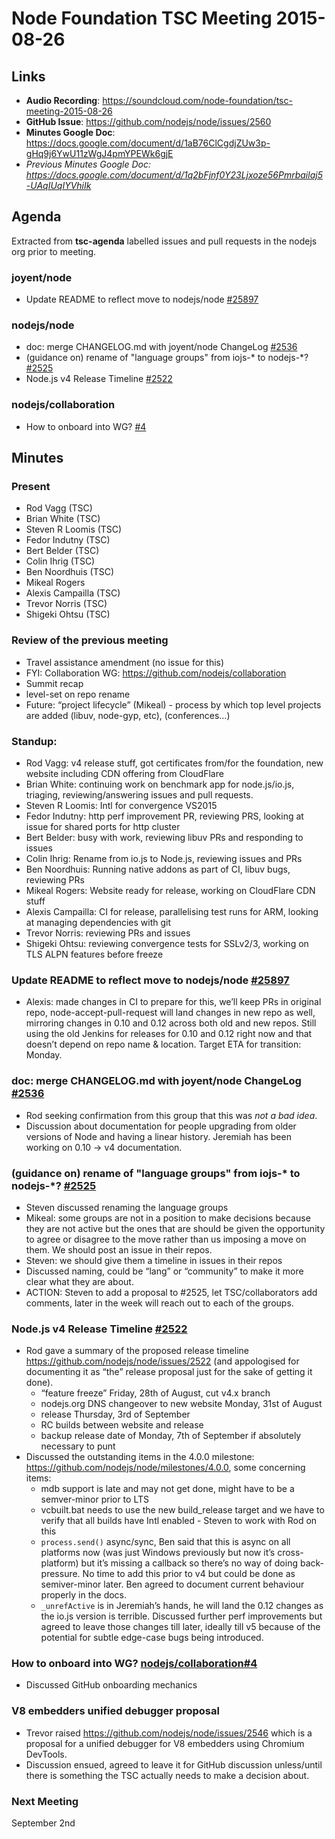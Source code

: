 # Node Foundation TSC Meeting 2015-08-26

## Links

* **Audio Recording**: https://soundcloud.com/node-foundation/tsc-meeting-2015-08-26
* **GitHub Issue**: https://github.com/nodejs/node/issues/2560
* **Minutes Google Doc**: https://docs.google.com/document/d/1aB76ClCgdjZUw3p-gHq9j6YwU11zWgJ4pmYPEWk6gjE
* _Previous Minutes Google Doc: <https://docs.google.com/document/d/1q2bFjnf0Y23Ljxoze56Pmrbailaj5-UAqIUqIYVhiIk>_

## Agenda

Extracted from **tsc-agenda** labelled issues and pull requests in the nodejs org prior to meeting.

### joyent/node

* Update README to reflect move to nodejs/node [#25897](https://github.com/joyent/node/pull/25897)

### nodejs/node

* doc: merge CHANGELOG.md with joyent/node ChangeLog [#2536](https://github.com/nodejs/node/pull/2536)
* (guidance on) rename of "language groups" from iojs-\* to nodejs-\*? [#2525](https://github.com/nodejs/node/issues/2525)
* Node.js v4 Release Timeline [#2522](https://github.com/nodejs/node/issues/2522)

### nodejs/collaboration

* How to onboard into WG? [#4](https://github.com/nodejs/collaboration/issues/4)

## Minutes

### Present

* Rod Vagg (TSC)
* Brian White (TSC)
* Steven R Loomis (TSC)
* Fedor Indutny (TSC)
* Bert Belder (TSC)
* Colin Ihrig (TSC)
* Ben Noordhuis (TSC)
* Mikeal Rogers
* Alexis Campailla (TSC)
* Trevor Norris (TSC)
* Shigeki Ohtsu (TSC)

### Review of the previous meeting

* Travel assistance amendment (no issue for this)
* FYI: Collaboration WG: https://github.com/nodejs/collaboration
* Summit recap
* level-set on repo rename
* Future: “project lifecycle” (Mikeal) - process by which top level projects are added (libuv, node-gyp, etc), (conferences…)

### Standup:

* Rod Vagg: v4 release stuff, got certificates from/for the foundation, new website including CDN offering from CloudFlare
* Brian White: continuing work on benchmark app for node.js/io.js, triaging, reviewing/answering issues and pull requests.
* Steven R Loomis: Intl for convergence VS2015
* Fedor Indutny: http perf improvement PR, reviewing PRS, looking at issue for shared ports for http cluster
* Bert Belder: busy with work, reviewing libuv PRs and responding to issues
* Colin Ihrig: Rename from io.js to Node.js, reviewing issues and PRs
* Ben Noordhuis: Running native addons as part of CI, libuv bugs, reviewing PRs
* Mikeal Rogers: Website ready for release, working on CloudFlare CDN stuff
* Alexis Campailla: CI for release, parallelising test runs for ARM, looking at managing dependencies with git
* Trevor Norris: reviewing PRs and issues
* Shigeki Ohtsu: reviewing convergence tests for SSLv2/3, working on TLS ALPN features before freeze

### Update README to reflect move to nodejs/node [#25897](https://github.com/joyent/node/pull/25897)

* Alexis: made changes in CI to prepare for this, we’ll keep PRs in original repo, node-accept-pull-request will land changes in new repo as well, mirroring changes in 0.10 and 0.12 across both old and new repos. Still using the old Jenkins for releases for 0.10 and 0.12 right now and that doesn’t depend on repo name & location.
Target ETA for transition: Monday.

### doc: merge CHANGELOG.md with joyent/node ChangeLog [#2536](https://github.com/nodejs/node/pull/2536)

* Rod seeking confirmation from this group that this was _not a bad idea_.
* Discussion about documentation for people upgrading from older versions of Node and having a linear history. Jeremiah has been working on 0.10 -> v4 documentation.

### (guidance on) rename of "language groups" from iojs-\* to nodejs-\*? [#2525](https://github.com/nodejs/node/issues/2525)

* Steven discussed renaming the language groups
* Mikeal: some groups are not in a position to make decisions because they are not active but the ones that are should be given the opportunity to agree or disagree to the move rather than us imposing a move on them. We should post an issue in their repos.
* Steven: we should give them a timeline in issues in their repos
* Discussed naming, could be “lang” or “community” to make it more clear what they are about.
* ACTION: Steven to add a proposal to #2525, let TSC/collaborators add comments, later in the week will reach out to each of the groups.

### Node.js v4 Release Timeline [#2522](https://github.com/nodejs/node/issues/2522)

* Rod gave a summary of the proposed release timeline https://github.com/nodejs/node/issues/2522 (and appologised for documenting it as “the” release proposal just for the sake of getting it done).
  - “feature freeze” Friday, 28th of August, cut v4.x branch
  - nodejs.org DNS changeover to new website Monday, 31st of August
  - release Thursday, 3rd of September
  - RC builds between website and release
  - backup release date of Monday, 7th of September if absolutely necessary to punt
* Discussed the outstanding items in the 4.0.0 milestone: https://github.com/nodejs/node/milestones/4.0.0, some concerning items:
  - mdb support is late and may not get done, might have to be a semver-minor prior to LTS
  - vcbuilt.bat needs to use the new build_release target and we have to verify that all builds have Intl enabled - Steven to work with Rod on this
  - `process.send()` async/sync, Ben said that this is async on all platforms now (was just Windows previously but now it’s cross-platform) but it’s missing a callback so there’s no way of doing back-pressure. No time to add this prior to v4 but could be done as semiver-minor later. Ben agreed to document current behaviour properly in the docs.
  - `_unrefActive` is in Jeremiah’s hands, he will land the 0.12 changes as the io.js version is terrible. Discussed further perf improvements but agreed to leave those changes till later, ideally till v5 because of the potential for subtle edge-case bugs being introduced.

### How to onboard into WG? [nodejs/collaboration#4](https://github.com/nodejs/collaboration/issues/4)

* Discussed GitHub onboarding mechanics

### V8 embedders unified debugger proposal

* Trevor raised https://github.com/nodejs/node/issues/2546 which is a proposal for a unified debugger for V8 embedders using Chromium DevTools.
* Discussion ensued, agreed to leave it for GitHub discussion unless/until there is something the TSC actually needs to make a decision about.

### Next Meeting

September 2nd
